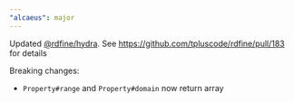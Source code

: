 ```yaml
---
"alcaeus": major
---
```


Updated [@rdfine/hydra](https://npm.im/@rdfine/hydra). See https://github.com/tpluscode/rdfine/pull/183 for details

Breaking changes:

- `Property#range` and `Property#domain` now return array
